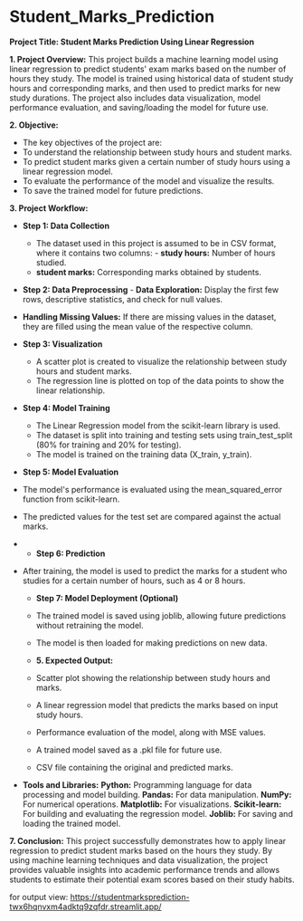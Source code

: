 # Student_Marks_Prediction
**Project Title: Student Marks Prediction Using Linear Regression**

**1. Project Overview:** 
This project builds a machine learning model using linear regression to predict students' exam marks based on the number of hours they study. The model is trained using historical data of student study hours and corresponding marks, and then used to predict marks for new study durations. The project also includes data visualization, model performance evaluation, and saving/loading the model for future use. 

**2. Objective:** 
- The key objectives of the project are:
- To understand the relationship between study hours and student marks.
-  To predict student marks given a certain number of study hours using a linear regression model.
-  To evaluate the performance of the model and visualize the results.
-  To save the trained model for future predictions. 

**3. Project Workflow:** 
   - **Step 1: Data Collection**
     - The dataset used in this project is assumed to be in CSV format, where it contains two columns: 
    - **study hours:**  Number of hours studied. 
     - **student marks:**  Corresponding marks obtained by students. 
   -  **Step 2: Data Preprocessing**
    - **Data Exploration:** Display the first few rows, descriptive statistics, and check for null values. 
   - **Handling Missing Values:** If there are missing values in the dataset, they are filled using the mean value of the respective column. 

  - **Step 3: Visualization**
    - A scatter plot is created to visualize the relationship between study hours and student marks. 
    - The regression line is plotted on top of the data points to show the linear relationship. 

 - **Step 4: Model Training**
   - The Linear Regression model from the scikit-learn library is used. 
   - The dataset is split into training and testing sets using train_test_split (80% for training and 20% for testing). 
   - The model is trained on the training data (X_train, y_train). 

  - **Step 5: Model Evaluation** 
-  The model's performance is evaluated using the mean_squared_error function from scikit-learn.
-  The predicted values for the test set are compared against the actual marks. 

- -  **Step 6: Prediction** 
- After training, the model is used to predict the marks for a student who studies for a certain number of hours, such as 4 or 8 hours. 
  - **Step 7: Model Deployment (Optional)**
   - The trained model is saved using joblib, allowing future predictions without retraining the model.
   - The model is then loaded for making predictions on new data. 

  - **5. Expected Output:**
  - Scatter plot showing the relationship between study hours and marks.
  - A linear regression model that predicts the marks based on input study hours.
  - Performance evaluation of the model, along with MSE values.
  - A trained model saved as a .pkl file for future use.
  - CSV file containing the original and predicted marks. 

 - **Tools and Libraries:** 
**Python:** Programming language for data processing and model building. 
**Pandas:** For data manipulation. 
**NumPy:** For numerical operations. 
**Matplotlib:** For visualizations. 
**Scikit-learn:** For building and evaluating the regression model. 
**Joblib:** For saving and loading the trained model. 

**7. Conclusion:**
This project successfully demonstrates how to apply linear regression to predict student marks based on the hours they study. By using machine learning techniques and data visualization, the project provides valuable insights into academic performance trends and allows students to estimate their potential exam scores based on their study habits. 

for output view: https://studentmarksprediction-twx6hqnvxm4adktq9zqfdr.streamlit.app/

 

 

 

 

 
